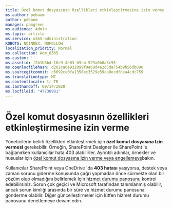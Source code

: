 ```yaml
---
title: Özel komut dosyasının özellikleri etkinleştirmesine izin verme
ms.author: pebaum
author: pebaum
manager: pamgreen
ms.audience: Admin
ms.topic: article
ms.service: o365-administration
ROBOTS: NOINDEX, NOFOLLOW
localization_priority: Normal
ms.collection: Adm_O365
ms.custom: ''
ms.assetid: f2b1b6b4-10c9-4e83-b9cb-529a0b8a3c55
ms.openlocfilehash: d202ca6e932099f9e68d4e2c5da754b9b56db896
ms.sourcegitcommit: c6692ce0fa1358ec3529e59ca0ecdfdea4cdc759
ms.translationtype: MT
ms.contentlocale: tr-TR
ms.lasthandoff: 09/14/2020
ms.locfileid: "47738981"
---
```

# <a name="allow-custom-script-to-enable-features"></a>Özel komut dosyasının özellikleri etkinleştirmesine izin verme

Yöneticilerin belirli özellikleri etkinleştirmek için **özel komut dosyasına Izin vermesi** gerekebilir. Örneğin, SharePoint Designer ile SharePoint 'e bağlanırken kullanıcılar hata 403 alabilirler. Ayrıntılı adımlar, örnekler ve hususlar için [özel komut dosyasına Izin verme veya engellemeye](https://docs.microsoft.com/sharepoint/allow-or-prevent-custom-script)bakın.

Kullanıcılar SharePoint veya OneDrive 'da **403 hatası** yaşıyorsa, destek veya zaman sorunu giderme konusunda çağrı yapmadan önce sürmekte olan bir çözüm olup olmadığını belirlemek Için [hizmet durumu panosunu](https://admin.microsoft.com/AdminPortal/Home#/servicehealth) kontrol edebilirsiniz. Sorun çok geçici ve Microsoft tarafından tanımlanmış olabilir, ancak sorun kimliği arasında bir süre ve hizmet durumu panosuna gönderme olabilir. Diğer güncelleştirmeler için lütfen hizmet durumu panosunu denetlemeye devam edin.

